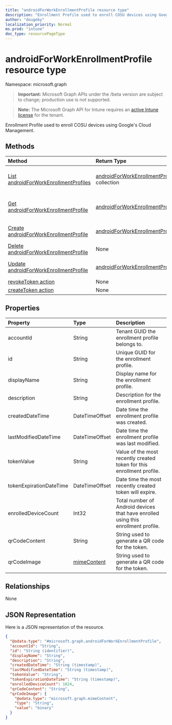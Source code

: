 ```yaml
---
title: "androidForWorkEnrollmentProfile resource type"
description: "Enrollment Profile used to enroll COSU devices using Google's Cloud Management."
author: "dougeby"
localization_priority: Normal
ms.prod: "intune"
doc_type: resourcePageType
---
```


# androidForWorkEnrollmentProfile resource type

Namespace: microsoft.graph

> **Important:** Microsoft Graph APIs under the /beta version are subject to change; production use is not supported.

> **Note:** The Microsoft Graph API for Intune requires an [active Intune license](https://go.microsoft.com/fwlink/?linkid=839381) for the tenant.

Enrollment Profile used to enroll COSU devices using Google's Cloud Management.

## Methods
|Method|Return Type|Description|
|:---|:---|:---|
|[List androidForWorkEnrollmentProfiles](../api/intune-androidforwork-androidforworkenrollmentprofile-list.md)|[androidForWorkEnrollmentProfile](../resources/intune-androidforwork-androidforworkenrollmentprofile.md) collection|List properties and relationships of the [androidForWorkEnrollmentProfile](../resources/intune-androidforwork-androidforworkenrollmentprofile.md) objects.|
|[Get androidForWorkEnrollmentProfile](../api/intune-androidforwork-androidforworkenrollmentprofile-get.md)|[androidForWorkEnrollmentProfile](../resources/intune-androidforwork-androidforworkenrollmentprofile.md)|Read properties and relationships of the [androidForWorkEnrollmentProfile](../resources/intune-androidforwork-androidforworkenrollmentprofile.md) object.|
|[Create androidForWorkEnrollmentProfile](../api/intune-androidforwork-androidforworkenrollmentprofile-create.md)|[androidForWorkEnrollmentProfile](../resources/intune-androidforwork-androidforworkenrollmentprofile.md)|Create a new [androidForWorkEnrollmentProfile](../resources/intune-androidforwork-androidforworkenrollmentprofile.md) object.|
|[Delete androidForWorkEnrollmentProfile](../api/intune-androidforwork-androidforworkenrollmentprofile-delete.md)|None|Deletes a [androidForWorkEnrollmentProfile](../resources/intune-androidforwork-androidforworkenrollmentprofile.md).|
|[Update androidForWorkEnrollmentProfile](../api/intune-androidforwork-androidforworkenrollmentprofile-update.md)|[androidForWorkEnrollmentProfile](../resources/intune-androidforwork-androidforworkenrollmentprofile.md)|Update the properties of a [androidForWorkEnrollmentProfile](../resources/intune-androidforwork-androidforworkenrollmentprofile.md) object.|
|[revokeToken action](../api/intune-androidforwork-androidforworkenrollmentprofile-revoketoken.md)|None|Not yet documented|
|[createToken action](../api/intune-androidforwork-androidforworkenrollmentprofile-createtoken.md)|None|Not yet documented|

## Properties
|Property|Type|Description|
|:---|:---|:---|
|accountId|String|Tenant GUID the enrollment profile belongs to.|
|id|String|Unique GUID for the enrollment profile.|
|displayName|String|Display name for the enrollment profile.|
|description|String|Description for the enrollment profile.|
|createdDateTime|DateTimeOffset|Date time the enrollment profile was created.|
|lastModifiedDateTime|DateTimeOffset|Date time the enrollment profile was last modified.|
|tokenValue|String|Value of the most recently created token for this enrollment profile.|
|tokenExpirationDateTime|DateTimeOffset|Date time the most recently created token will expire.|
|enrolledDeviceCount|Int32|Total number of Android devices that have enrolled using this enrollment profile.|
|qrCodeContent|String|String used to generate a QR code for the token.|
|qrCodeImage|[mimeContent](../resources/intune-shared-mimecontent.md)|String used to generate a QR code for the token.|

## Relationships
None

## JSON Representation
Here is a JSON representation of the resource.
<!-- {
  "blockType": "resource",
  "keyProperty": "id",
  "@odata.type": "microsoft.graph.androidForWorkEnrollmentProfile"
}
-->
``` json
{
  "@odata.type": "#microsoft.graph.androidForWorkEnrollmentProfile",
  "accountId": "String",
  "id": "String (identifier)",
  "displayName": "String",
  "description": "String",
  "createdDateTime": "String (timestamp)",
  "lastModifiedDateTime": "String (timestamp)",
  "tokenValue": "String",
  "tokenExpirationDateTime": "String (timestamp)",
  "enrolledDeviceCount": 1024,
  "qrCodeContent": "String",
  "qrCodeImage": {
    "@odata.type": "microsoft.graph.mimeContent",
    "type": "String",
    "value": "binary"
  }
}
```



